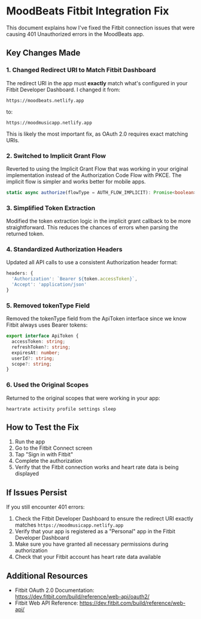 # MoodBeats Fitbit Integration Fix

This document explains how I've fixed the Fitbit connection issues that were causing 401 Unauthorized errors in the MoodBeats app.

## Key Changes Made

### 1. Changed Redirect URI to Match Fitbit Dashboard

The redirect URI in the app must **exactly** match what's configured in your Fitbit Developer Dashboard. I changed it from:
```
https://moodbeats.netlify.app
```
to:
```
https://moodmusicapp.netlify.app
```

This is likely the most important fix, as OAuth 2.0 requires exact matching URIs.

### 2. Switched to Implicit Grant Flow

Reverted to using the Implicit Grant Flow that was working in your original implementation instead of the Authorization Code Flow with PKCE. The implicit flow is simpler and works better for mobile apps.

```typescript
static async authorize(flowType = AUTH_FLOW_IMPLICIT): Promise<boolean> {
```

### 3. Simplified Token Extraction

Modified the token extraction logic in the implicit grant callback to be more straightforward. This reduces the chances of errors when parsing the returned token.

### 4. Standardized Authorization Headers

Updated all API calls to use a consistent Authorization header format:

```typescript
headers: {
  'Authorization': `Bearer ${token.accessToken}`,
  'Accept': 'application/json'
}
```

### 5. Removed tokenType Field

Removed the tokenType field from the ApiToken interface since we know Fitbit always uses Bearer tokens:

```typescript
export interface ApiToken {
  accessToken: string;
  refreshToken?: string; 
  expiresAt: number;
  userId?: string;
  scope?: string;
}
```

### 6. Used the Original Scopes

Returned to the original scopes that were working in your app:

```
heartrate activity profile settings sleep
```

## How to Test the Fix

1. Run the app
2. Go to the Fitbit Connect screen
3. Tap "Sign in with Fitbit"
4. Complete the authorization
5. Verify that the Fitbit connection works and heart rate data is being displayed

## If Issues Persist

If you still encounter 401 errors:

1. Check the Fitbit Developer Dashboard to ensure the redirect URI exactly matches `https://moodmusicapp.netlify.app`
2. Verify that your app is registered as a "Personal" app in the Fitbit Developer Dashboard
3. Make sure you have granted all necessary permissions during authorization
4. Check that your Fitbit account has heart rate data available

## Additional Resources

- Fitbit OAuth 2.0 Documentation: https://dev.fitbit.com/build/reference/web-api/oauth2/
- Fitbit Web API Reference: https://dev.fitbit.com/build/reference/web-api/
